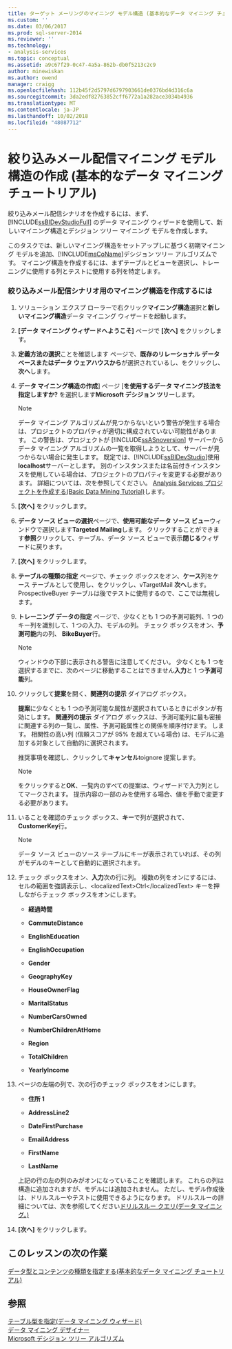 ```yaml
---
title: ターゲット メーリングのマイニング モデル構造 (基本的なデータ マイニング チュートリアル) の作成 |Microsoft Docs
ms.custom: ''
ms.date: 03/06/2017
ms.prod: sql-server-2014
ms.reviewer: ''
ms.technology:
- analysis-services
ms.topic: conceptual
ms.assetid: a9c67f29-0c47-4a5a-862b-db0f5213c2c9
author: minewiskan
ms.author: owend
manager: craigg
ms.openlocfilehash: 112b45f2d5797d6797903661de0376bd4d316c6a
ms.sourcegitcommit: 3da2edf82763852cff6772a1a282ace3034b4936
ms.translationtype: MT
ms.contentlocale: ja-JP
ms.lasthandoff: 10/02/2018
ms.locfileid: "48087712"
---
```

# <a name="creating-a-targeted-mailing-mining-model-structure-basic-data-mining-tutorial"></a>絞り込みメール配信マイニング モデル構造の作成 (基本的なデータ マイニング チュートリアル)
  絞り込みメール配信シナリオを作成するには、まず、[!INCLUDE[ssBIDevStudioFull](../includes/ssbidevstudiofull-md.md)] のデータ マイニング ウィザードを使用して、新しいマイニング構造とデシジョン ツリー マイニング モデルを作成します。  
  
 このタスクでは、新しいマイニング構造をセットアップしに基づく初期マイニング モデルを追加、[!INCLUDE[msCoName](../includes/msconame-md.md)]デシジョン ツリー アルゴリズムです。 マイニング構造を作成するには、まずテーブルとビューを選択し、トレーニングに使用する列とテストに使用する列を特定します。  
  
### <a name="to-create-a-mining-structure-for-the-targeted-mailing-scenario"></a>絞り込みメール配信シナリオ用のマイニング構造を作成するには  
  
1.  ソリューション エクスプ ローラーで右クリック**マイニング構造**選択と**新しいマイニング構造**データ マイニング ウィザードを起動します。  
  
2.  **[データ マイニング ウィザードへようこそ]** ページで **[次へ]** をクリックします。  
  
3.  **定義方法の選択**ことを確認します ページで、**既存のリレーショナル データベースまたはデータ ウェアハウスから**が選択されているし、をクリックし、 **次へ**します。  
  
4.  **データ マイニング構造の作成**] ページ [**を使用するデータ マイニング技法を指定しますか?** を選択します**Microsoft デシジョン ツリー**します。  
  
    > [!NOTE]  
    >  データ マイニング アルゴリズムが見つからないという警告が発生する場合は、プロジェクトのプロパティが適切に構成されていない可能性があります。 この警告は、プロジェクトが [!INCLUDE[ssASnoversion](../includes/ssasnoversion-md.md)] サーバーからデータ マイニング アルゴリズムの一覧を取得しようとして、サーバーが見つからない場合に発生します。 既定では、[!INCLUDE[ssBIDevStudio](../includes/ssbidevstudio-md.md)]使用**localhost**サーバーとします。 別のインスタンスまたは名前付きインスタンスを使用している場合は、プロジェクトのプロパティを変更する必要があります。 詳細については、次を参照してください。 [Analysis Services プロジェクトを作成する&#40;Basic Data Mining Tutorial&#41;](../../2014/tutorials/creating-an-analysis-services-project-basic-data-mining-tutorial.md)します。  
  
5.  **[次へ]** をクリックします。  
  
6.  **データ ソース ビューの選択**ページで、**使用可能なデータ ソース ビュー**ウィンドウで選択します**Targeted Mailing**します。 クリックすることができます**参照**クリックして、テーブル、データ ソース ビューで表示**閉じる**ウィザードに戻ります。  
  
7.  **[次へ]** をクリックします。  
  
8.  **テーブルの種類の指定** ページで、チェック ボックスをオン、**ケース**列をケース テーブルとして使用し、をクリックし、vTargetMail **次へ**します。 ProspectiveBuyer テーブルは後でテストに使用するので、ここでは無視します。  
  
9. **トレーニング データの指定** ページで、少なくとも 1 つの予測可能列、1 つのキー列を識別して、1 つの入力、モデルの列。 チェック ボックスをオン、**予測可能**内の列、 **BikeBuyer**行。  
  
    > [!NOTE]  
    >  ウィンドウの下部に表示される警告に注意してください。 少なくとも 1 つを選択するまでに、次のページに移動することはできません**入力**と 1 つ**予測可能**列。  
  
10. クリックして**提案**を開く、**関連列の提示** ダイアログ ボックス。  
  
     **提案**に少なくとも 1 つの予測可能な属性が選択されているときにボタンが有効にします。 **関連列の提示** ダイアログ ボックスは、予測可能列に最も密接に関連する列の一覧し、属性、予測可能属性との関係を順序付けます。 します。 相関性の高い列 (信頼スコアが 95% を超えている場合) は、モデルに追加する対象として自動的に選択されます。  
  
     推奨事項を確認し、クリックして**キャンセル**toignore 提案します。  
  
    > [!NOTE]  
    >  をクリックすると**OK**、一覧内のすべての提案は、ウィザードで入力列としてマークされます。 提示内容の一部のみを使用する場合、値を手動で変更する必要があります。  
  
11. いることを確認のチェック ボックス、**キー**で列が選択されて、 **CustomerKey**行。  
  
    > [!NOTE]  
    >  データ ソース ビューのソース テーブルにキーが表示されていれば、その列がモデルのキーとして自動的に選択されます。  
  
12. チェック ボックスをオン、**入力**次の行に列。 複数の列をオンにするには、セルの範囲を強調表示し、&lt;localizedText&gt;Ctrl&lt;/localizedText&gt; キーを押しながらチェック ボックスをオンにします。  
  
    -   **経過時間**  
  
    -   **CommuteDistance**  
  
    -   **EnglishEducation**  
  
    -   **EnglishOccupation**  
  
    -   **Gender**  
  
    -   **GeographyKey**  
  
    -   **HouseOwnerFlag**  
  
    -   **MaritalStatus**  
  
    -   **NumberCarsOwned**  
  
    -   **NumberChildrenAtHome**  
  
    -   **Region**  
  
    -   **TotalChildren**  
  
    -   **YearlyIncome**  
  
13. ページの左端の列で、次の行のチェック ボックスをオンにします。  
  
    -   **住所 1**  
  
    -   **AddressLine2**  
  
    -   **DateFirstPurchase**  
  
    -   **EmailAddress**  
  
    -   **FirstName**  
  
    -   **LastName**  
  
     上記の行の左の列のみがオンになっていることを確認します。 これらの列は構造に追加されますが、モデルには追加されません。 ただし、モデル作成後は、ドリルスルーやテストに使用できるようになります。 ドリルスルーの詳細については、次を参照してください[ドリルスルー クエリ&#40;データ マイニング。&#41;](../../2014/analysis-services/data-mining/drillthrough-queries-data-mining.md)  
  
14. **[次へ]** をクリックします。  
  
## <a name="next-task-in-lesson"></a>このレッスンの次の作業  
 [データ型とコンテンツの種類を指定する&#40;基本的なデータ マイニング チュートリアル&#41;](../../2014/tutorials/specifying-the-data-type-and-content-type-basic-data-mining-tutorial.md)  
  
## <a name="see-also"></a>参照  
 [テーブル型を指定&#40;データ マイニング ウィザード&#41;](../../2014/analysis-services/specify-table-types-data-mining-wizard.md)   
 [データ マイニング デザイナー](../../2014/analysis-services/data-mining/data-mining-designer.md)   
 [Microsoft デシジョン ツリー アルゴリズム](../../2014/analysis-services/data-mining/microsoft-decision-trees-algorithm.md)  
  
  
